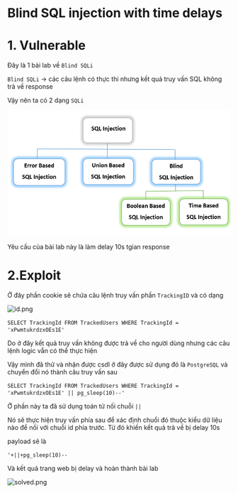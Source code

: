 # Blind SQL injection with time delays

# 1. Vulnerable

Đây là 1 bài lab về `Blind SQLi`

`Blind SQLi` -> các câu lệnh có thực thi nhưng kết quả truy vấn SQL không trả về response

Vậy nên ta có 2 dạng `SQLi`

![blind.png](images/blind.png)

Yêu cầu của bài lab này là làm delay 10s tgian response

# 2.Exploit

Ở đây phần cookie sẽ chứa câu lệnh truy vấn phần `TrackingID` và có dạng

![id.png](image/id.png)

```
SELECT TrackingId FROM TrackedUsers WHERE TrackingId = 'xPwmtukrdzxOEs1E'
```

Do ở đây kết quả truy vấn không được trả về cho người dùng nhưng các câu lệnh logic vẫn có thể thực hiện

Vậy mình đã thử và nhận được csdl ở đây được sử dụng đó là `PostgreSQL` và chuyển đổi nó thành câu truy vấn sau

```
SELECT TrackingId FROM TrackedUsers WHERE TrackingId = 'xPwmtukrdzxOEs1E' || pg_sleep(10)--'
```

Ở phần này ta đã sử dụng toán tử nối chuỗi `||`

Nó sẽ thực hiện truy vấn phía sau để xác định chuổi đó thuộc kiểu dữ liệu nào để nối với chuỗi id phía trước. Từ đó khiến kết quả trả về bị delay 10s

payload sẽ là

```
'+||+pg_sleep(10)--
```

Và kết quả trang web bị delay và hoàn thành bài lab

![solved.png](image/solved.png)